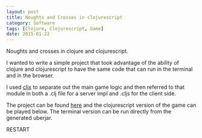 ```yaml
---
layout: post
title: Noughts and Crosses in clojurescript
category: Software
tags: [Clojure, Clojurescript, Game]
date: 2015-01-22
---
```


<p>Noughts and crosses in clojure and clojurescript.</p>

I wanted to write a simple project that took advantage of the ability of clojure and clojurescript to have the same code that can run in the terminal and in the browser.

I used [cljx](https://github.com/lynaghk/cljx) to separate out the main game logic and then referred to that module in both a .clj file for a server impl and .cljs for the client side.

The project can be found [here](https://github.com/plasma147/clj-noughts-and-crosses) and the clojurescript version of the game can be played below. The terminal version can be run directly from the generated uberjar. 

<link href="/clj-noughts-and-crosses/style/main.css" rel="stylesheet" type="text/css">

<div class="game-container">
  <div class="grid-container">
    <div class="grid-row">
      <div class="grid-cell"></div>
      <div class="grid-cell"></div>
      <div class="grid-cell"></div>
    </div>
    <div class="grid-row">
      <div class="grid-cell"></div>
      <div class="grid-cell"></div>
      <div class="grid-cell"></div>
    </div>
    <div class="grid-row">
      <div class="grid-cell"></div>
      <div class="grid-cell"></div>
      <div class="grid-cell"></div>
    </div>
    <div class="grid-row">
      <strong id="message"></strong>
      <a id="reset" class="restart">RESTART</a>
    </div>
  </div>
</div>

<script type="text/javascript" src="/clj-noughts-and-crosses/game.js"></script>
<br style="clear:both;">

